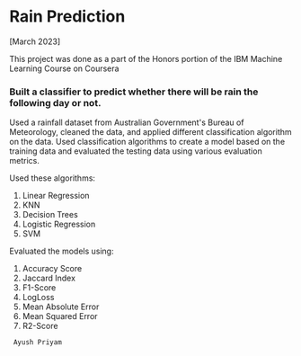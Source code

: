 # Rain Prediction
[March 2023]

This project was done as a part of the Honors portion of the IBM Machine Learning Course on Coursera
### Built a classifier to predict whether there will be rain the following day or not.



Used a rainfall dataset from Australian Government's Bureau of Meteorology, cleaned the data, and applied different classification algorithm on the data.
Used classification algorithms to create a model based on the training data and evaluated the testing data using various evaluation metrics.

Used these algorithms:

1.  Linear Regression
2.  KNN
3.  Decision Trees
4.  Logistic Regression
5.  SVM

Evaluated the models using:

1.  Accuracy Score
2.  Jaccard Index
3.  F1-Score
4.  LogLoss
5.  Mean Absolute Error
6.  Mean Squared Error
7.  R2-Score

<code> Ayush Priyam</code>
